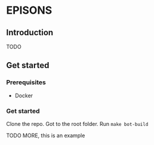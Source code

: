 # EPISONS

## Introduction

TODO

## Get started

### Prerequisites

- Docker

### Get started

Clone the repo. Got to the root folder.
Run `make bot-build`

TODO MORE, this is an example
